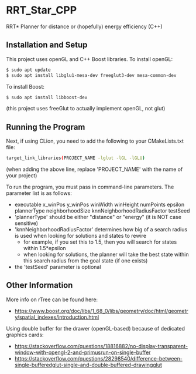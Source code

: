 # RRT_Star_CPP
RRT* Planner for distance or (hopefully) energy efficiency (C++)

## Installation and Setup
This project uses openGL and C++ Boost libraries.
To install openGL:
```bash	
$ sudo apt update
$ sudo apt install libglu1-mesa-dev freeglut3-dev mesa-common-dev
```
To install Boost:
```bash
$ sudo apt install libboost-dev
```
(this project uses freeGlut to actually implement openGL, not glut)

## Running the Program
Next, if using CLion, you need to add the following to your CMakeLists.txt file:
```bash
target_link_libraries(PROJECT_NAME -lglut -lGL -lGLU)
```
(when adding the above line, replace 'PROJECT_NAME' with the name of your project)

To run the program, you must pass in command-line parameters. The parameter list is as follows:
- executable x_winPos y_winPos winWidth winHeight numPoints epsilon plannerType neighborhoodSize knnNeighborhoodRadiusFactor testSeed
- 'plannerType' should be either "distance" or "energy" (it is NOT case sensitive)
- 'knnNeighborhoodRadiusFactor' determines how big of a search radius is used when looking for solutions and states to rewire
    - for example, if you set this to 1.5, then you will search for states within 1.5*epsilon
    - when looking for solutions, the planner will take the best state within this search radius from the goal state (if one exists)
- the 'testSeed' parameter is optional

## Other Information
More info on rTree can be found here:
- https://www.boost.org/doc/libs/1_68_0/libs/geometry/doc/html/geometry/spatial_indexes/introduction.html

Using double buffer for the drawer (openGL-based) because of dedicated graphics cards:
- https://stackoverflow.com/questions/18816882/no-display-transparent-window-with-opengl-2-and-primusrun-on-single-buffer
- https://stackoverflow.com/questions/28298540/difference-between-single-bufferedglut-single-and-double-buffered-drawingglut
